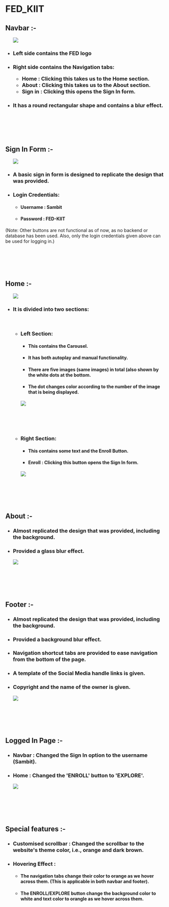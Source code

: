 # <h1>FED_KIIT</h1>

<div>
  <h2>Navbar :-</h2>
  <p>
    <ul>
      <img src = "/Screenshots/Navbar.png">
      <li><h3>Left side contains the FED logo</h3></li>
      <li><h3>Right side contains the Navigation tabs:
        <ul>
          <li>Home : Clicking this takes us to the Home section.</li>
          <li>About : Clicking this takes us to the About section.</li>
          <li>Sign in : Clicking this opens the Sign In form.</li>
        </ul>
      </h3></li>
      <li><h3>It has a round rectangular shape and contains a blur effect.</h3></li>
    </ul>
  </p>
</div>

<br>
<br>
<br>
<br>

<div>
  <h2>Sign In Form :-</h2>
  <p>
    <ul>
      <img src = "/Screenshots/SignIn-form.png">
      <li><h3>A basic sign in form is designed to replicate the design that was provided.</h3></li>
      <li><h3>Login Credentials:</h3>
        <ul>
          <li><h4>Username : Sambit</h4></li>
          <li><h4>Password : FED-KIIT</h4></li>
        </ul>
      </li>
    </ul>
      (Note: Other buttons are not functional as of now, as no backend or database has been used. Also, only the login credentials given above can be used for logging in.)
  </p>
</div>

<br>
<br>
<br>
<br>

<div>
  <h2>Home :-</h2>
  <p>
    <ul>
      <img src = "/Screenshots/Home.png">
      <li><h3>It is divided into two sections:</h3>
        <br>
        <ul>
          <li><h3>Left Section:</h3>
            <ul>
              <li><h4>This contains the Carousel.</h4></li>
              <li><h4>It has both autoplay and manual functionality.</h4></li>
              <li><h4>There are five images (same images) in total (also shown by the white dots at the bottom.</h4></li>
              <li><h4>The dot changes color according to the number of the image that is being displayed.</h4></li>
            </ul>
            <img src = "/Screenshots/Carousel.png">
          </li>
          <br>
          <br>
          <br>
          <br>
          <li><h3>Right Section:</h3>
            <ul>
              <li><h4>This contains some text and the Enroll Button.</h4></li>
              <li><h4>Enroll : Clicking this button opens the Sign In form.</h4></li>
            </ul>
            <img src = "/Screenshots/Right-side.png">
          </li>
        </ul>
      </li>
    </ul>
  </p>
</div>

<br>
<br>
<br>
<br>

<div>
  <h2>About :-</h2>
  <ul>
    <li><h3>Almost replicated the design that was provided, including the background.</h3></li>
    <li><h3>Provided a glass blur effect.</h3></li>
    <img src = "/Screenshots/About.png">
  </ul>
</div>

<br>
<br>
<br>
<br>

<div>
  <h2>Footer :-</h2>
  <ul>
    <li><h3>Almost replicated the design that was provided, including the background.</h3></li>
    <li><h3>Provided a background blur effect.</h3></li>
    <li><h3>Navigation shortcut tabs are provided to ease navigation from the bottom of the page.</h3></li>
    <li><h3>A template of the Social Media handle links is given.</h3></li>
    <li><h3>Copyright and the name of the owner is given.</h3></li>
    <img src = "/Screenshots/Footer.png">
  </ul>
</div>

<br>
<br>
<br>
<br>

<div>
  <h2>Logged In Page :-</h2>
  <ul>
    <li><h3>Navbar : Changed the Sign In option to the username (Sambit).</h3></li>
    <li><h3>Home : Changed the 'ENROLL' button to 'EXPLORE'.</h3></li>
    <img src = "/Screenshots/Log-in.png">
  </ul>
</div>

<br>
<br>
<br>
<br>

<div>
  <h2>Special features :-</h2>
  <ul>
    <li><h3>Customised scrollbar : Changed the scrollbar to the website's theme color, i.e., orange and dark brown.</h3></li>
    <li><h3>Hovering Effect : </h3>
      <ul>
        <li><h4>The navigation tabs change their color to orange as we hover across them. (This is applicable in both navbar and footer).</h4></li>
        <li><h4>The ENROLL/EXPLORE button change the background color to white and text color to orangle as we hover across them.</h4></li>
  </ul>
</div>
